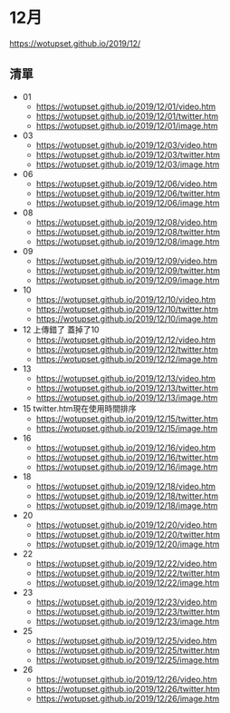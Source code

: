 # 12月
https://wotupset.github.io/2019/12/
## 清單
+ 01
  + https://wotupset.github.io/2019/12/01/video.htm 
  + https://wotupset.github.io/2019/12/01/twitter.htm  
  + https://wotupset.github.io/2019/12/01/image.htm 
+ 03
  + https://wotupset.github.io/2019/12/03/video.htm 
  + https://wotupset.github.io/2019/12/03/twitter.htm  
  + https://wotupset.github.io/2019/12/03/image.htm 
+ 06
  + https://wotupset.github.io/2019/12/06/video.htm 
  + https://wotupset.github.io/2019/12/06/twitter.htm  
  + https://wotupset.github.io/2019/12/06/image.htm 
+ 08
  + https://wotupset.github.io/2019/12/08/video.htm 
  + https://wotupset.github.io/2019/12/08/twitter.htm  
  + https://wotupset.github.io/2019/12/08/image.htm 
+ 09
  + https://wotupset.github.io/2019/12/09/video.htm 
  + https://wotupset.github.io/2019/12/09/twitter.htm  
  + https://wotupset.github.io/2019/12/09/image.htm 
+ 10
  + https://wotupset.github.io/2019/12/10/video.htm 
  + https://wotupset.github.io/2019/12/10/twitter.htm  
  + https://wotupset.github.io/2019/12/10/image.htm 
+ 12 上傳錯了 蓋掉了10
  + https://wotupset.github.io/2019/12/12/video.htm 
  + https://wotupset.github.io/2019/12/12/twitter.htm  
  + https://wotupset.github.io/2019/12/12/image.htm 
+ 13
  + https://wotupset.github.io/2019/12/13/video.htm 
  + https://wotupset.github.io/2019/12/13/twitter.htm  
  + https://wotupset.github.io/2019/12/13/image.htm 
+ 15 twitter.htm現在使用時間排序
  + https://wotupset.github.io/2019/12/15/twitter.htm  
  + https://wotupset.github.io/2019/12/15/image.htm 
+ 16
  + https://wotupset.github.io/2019/12/16/video.htm 
  + https://wotupset.github.io/2019/12/16/twitter.htm  
  + https://wotupset.github.io/2019/12/16/image.htm 
+ 18
  + https://wotupset.github.io/2019/12/18/video.htm 
  + https://wotupset.github.io/2019/12/18/twitter.htm  
  + https://wotupset.github.io/2019/12/18/image.htm 
+ 20
  + https://wotupset.github.io/2019/12/20/video.htm 
  + https://wotupset.github.io/2019/12/20/twitter.htm  
  + https://wotupset.github.io/2019/12/20/image.htm 
+ 22
  + https://wotupset.github.io/2019/12/22/video.htm 
  + https://wotupset.github.io/2019/12/22/twitter.htm  
  + https://wotupset.github.io/2019/12/22/image.htm 
+ 23
  + https://wotupset.github.io/2019/12/23/video.htm 
  + https://wotupset.github.io/2019/12/23/twitter.htm  
  + https://wotupset.github.io/2019/12/23/image.htm 
+ 25
  + https://wotupset.github.io/2019/12/25/video.htm 
  + https://wotupset.github.io/2019/12/25/twitter.htm  
  + https://wotupset.github.io/2019/12/25/image.htm 
+ 26
  + https://wotupset.github.io/2019/12/26/video.htm 
  + https://wotupset.github.io/2019/12/26/twitter.htm  
  + https://wotupset.github.io/2019/12/26/image.htm 
